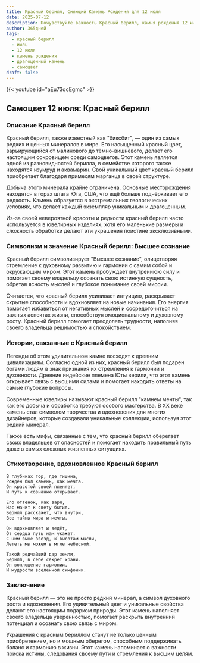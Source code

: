 ```yaml
---
title: Красный берилл, Сияющий Камень Рождения для 12 июля
date: 2025-07-12
description: Почувствуйте важность Красный берилл, камня рождения 12 июля, который символизирует Высшее сознание. Пусть его красота и значение осветят ваш день.
author: 365дней
tags:
  - красный берилл
  - июль
  - 12 июля
  - камень рождения
  - драгоценный камень
  - самоцвет
draft: false
---
```


{{< youtube id="aEu73qcEgmc" >}}

## Самоцвет 12 июля: Красный берилл

### Описание Красный берилл

Красный берилл, также известный как "биксбит", — один из самых редких и ценных минералов в мире. Его насыщенный красный цвет, варьирующийся от малинового до тёмно-вишнёвого, делает его настоящим сокровищем среди самоцветов. Этот камень является одной из разновидностей берилла, в семействе которого также находятся изумруд и аквамарин. Свой уникальный цвет красный берилл приобретает благодаря примесям марганца в своей структуре.

Добыча этого минерала крайне ограничена. Основные месторождения находятся в горах штата Юта, США, что ещё больше подчёркивает его редкость. Камень образуется в экстремальных геологических условиях, что делает каждый экземпляр уникальным и драгоценным.

Из-за своей невероятной красоты и редкости красный берилл часто используется в ювелирных изделиях, хотя его маленькие размеры и сложность обработки делают эти украшения поистине эксклюзивными.

### Символизм и значение Красный берилл: Высшее сознание

Красный берилл символизирует "Высшее сознание", олицетворяя стремление к духовному развитию и гармонии с самим собой и окружающим миром. Этот камень пробуждает внутреннюю силу и помогает своему владельцу осознать свою истинную сущность, обретая ясность мыслей и глубокое понимание своей миссии.

Считается, что красный берилл усиливает интуицию, раскрывает скрытые способности и вдохновляет на новые начинания. Его энергия помогает избавиться от негативных мыслей и сосредоточиться на важных аспектах жизни, способствуя эмоциональному и духовному росту. Красный берилл помогает преодолеть трудности, наполняя своего владельца решимостью и спокойствием.

### Истории, связанные с Красный берилл

Легенды об этом удивительном камне восходят к древним цивилизациям. Согласно одной из них, красный берилл был подарен богами людям в знак признания их стремления к гармонии и духовности. Древние индейские племена Юты верили, что этот камень открывает связь с высшими силами и помогает находить ответы на самые глубокие вопросы.

Современные ювелиры называют красный берилл "камнем мечты", так как его добыча и обработка требуют особого мастерства. В XX веке камень стал символом творчества и вдохновения для многих дизайнеров, которые создавали уникальные коллекции, используя этот редкий минерал.

Также есть мифы, связанные с тем, что красный берилл оберегает своих владельцев от опасностей и помогает находить правильный путь даже в самых сложных жизненных ситуациях.

### Стихотворение, вдохновленное Красный берилл

```
В глубинах гор, где тишина,  
Рождён был камень, как мечта.  
Он красотой своей пленяет,  
И путь к сознанию открывает.

Его оттенок, как заря,  
Нас манит к свету бытия.  
Берилл расскажет, что внутри,  
Все тайны мира и мечты.

Он вдохновляет и ведёт,  
От сердца путь нам укажет.  
С ним выше звёзд, к высотам мысли,  
Лететь мы можем в мгле небесной.

Такой редчайший дар земли,  
Берилл, в себе секрет храни.  
Он воплощение гармонии,  
И мудрости вселенной симфонии.
```

### Заключение

Красный берилл — это не просто редкий минерал, а символ духовного роста и вдохновения. Его удивительный цвет и уникальные свойства делают его настоящим подарком природы. Этот камень наполняет своего владельца уверенностью, помогает раскрыть внутренний потенциал и осознать свою связь с миром.

Украшения с красным бериллом станут не только ценным приобретением, но и мощным оберегом, способным поддерживать баланс и гармонию в жизни. Этот камень напоминает о важности поиска истины, следования своему пути и стремления к высшим целям.
